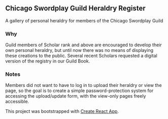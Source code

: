 
## Chicago Swordplay Guild Heraldry Register
A gallery of personal heraldry for members of the Chicago Swordplay Guild

### Why
Guild members of Scholar rank and above are encouraged to develop their own
personal heraldry, but until now there was no means of displaying these creations to the public.
Several recent Scholars requested a digital version of the registry in our Guild Book.

### Notes
Members did not want to have to log in to upload their heraldry or view the page, so the goal is to create 
a simple password-protection system for accessing the upload/update form, with the view-only pages freely accessible.





This project was bootstrapped with [Create React App](https://github.com/facebook/create-react-app).

